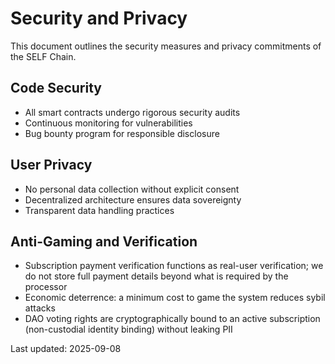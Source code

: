 # Security and Privacy

This document outlines the security measures and privacy commitments of the SELF Chain.

## Code Security
- All smart contracts undergo rigorous security audits
- Continuous monitoring for vulnerabilities
- Bug bounty program for responsible disclosure

## User Privacy
- No personal data collection without explicit consent
- Decentralized architecture ensures data sovereignty
- Transparent data handling practices

## Anti-Gaming and Verification
- Subscription payment verification functions as real-user verification; we do not store full payment details beyond what is required by the processor
- Economic deterrence: a minimum cost to game the system reduces sybil attacks
- DAO voting rights are cryptographically bound to an active subscription (non-custodial identity binding) without leaking PII

Last updated: 2025-09-08
